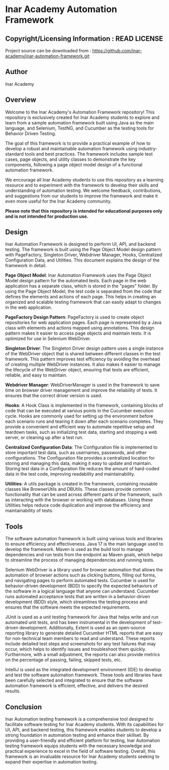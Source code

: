 Inar Academy Automation Framework
============================

Copyright/Licensing Information : READ LICENSE
---
Project source can be downloaded from : https://github.com/inar-academy/inar-automation-framework.git

Author
--------
Inar Academy

Overview
--------

Welcome to the Inar Academy's Automation Framework repository! This repository is exclusively created for Inar Academy students to explore and learn from a sample automation framework built using Java as the main language, and Selenium, TestNG, and Cucumber as the testing tools for Behavior Driven Testing.

The goal of this framework is to provide a practical example of how to develop a robust and maintainable automation framework using industry-standard tools and best practices. The framework includes sample test cases, page objects, and utility classes to demonstrate the key components, following a page object model design of a functional automation framework.

We encourage all Inar Academy students to use this repository as a learning resource and to experiment with the framework to develop their skills and understanding of automation testing. We welcome feedback, contributions, and suggestions from our students to improve the framework and make it even more useful for the Inar Academy community.

**Please note that this repository is intended for educational purposes only and is not intended for production use.**


Design
--------

Inar Automation Framework is designed to perform UI, API, and backend testing. The framework is built using the Page Object Model design pattern with PageFactory, Singleton Driver, Webdriver Manager, Hooks, Centralized Configuration Data, and Utilities. This document explains the design of the framework in detail.

**Page Object Model**:
Inar Automation Framework uses the Page Object Model design pattern for the automated tests. Each page in the web application has a separate class, which is stored in the "pages" folder. By using the Page Object Model, the test code is separated from the code that defines the elements and actions of each page. This helps in creating an organized and scalable testing framework that can easily adapt to changes in the web application.

**PageFactory Design Pattern**:
PageFactory is used to create object repositories for web application pages. Each page is represented by a Java class with elements and actions mapped using annotations. This design pattern makes it easier to access page objects and maintain tests. It is optimized for use in Selenium WebDriver.

**Singleton Driver**:
The Singleton Driver design pattern uses a single instance of the WebDriver object that is shared between different classes in the test framework. This pattern improves test efficiency by avoiding the overhead of creating multiple WebDriver instances. It also makes it easier to manage the lifecycle of the WebDriver object, ensuring that tests are efficient, reliable, and easy to maintain.

**Webdriver Manager**:
WebDriverManager is used in the framework to save time on browser driver management and improve the reliability of tests. It ensures that the correct driver version is used.

**Hooks**:
A Hook Class is implemented in the framework, containing blocks of code that can be executed at various points in the Cucumber execution cycle. Hooks are commonly used for setting up the environment before each scenario runs and tearing it down after each scenario completes. They provide a convenient and efficient way to automate repetitive setup and teardown tasks, such as initializing test data, starting and stopping a web server, or cleaning up after a test run.

**Centralized Configuration Data**:
The Configuration file is implemented to store important test data, such as usernames, passwords, and other configurations. The Configuration file provides a centralized location for storing and managing this data, making it easy to update and maintain. Storing test data in a Configuration file reduces the amount of hard-coded data in the test code, improving readability and maintainability.

**Utilities**:
A utils package is created in the framework, containing reusable classes like BrowserUtils and DBUtils. These classes provide common functionality that can be used across different parts of the framework, such as interacting with the browser or working with databases. Using these Utilities helps reduce code duplication and improve the efficiency and maintainability of tests.




Tools
--------

The software automation framework is built using various tools and libraries to ensure efficiency and effectiveness. Java 17 is the main language used to develop the framework. Maven is used as the build tool to manage dependencies and run tests from the endpoint as Maven goals, which helps to streamline the process of managing dependencies and running tests.

Selenium WebDriver is a library used for browser automation that allows the automation of browser actions such as clicking buttons, filling out forms, and navigating pages to perform automated tests. Cucumber is used for behavior-driven development (BDD) to specify the expected behaviors of the software in a logical language that anyone can understand. Cucumber runs automated acceptance tests that are written in a behavior-driven development (BDD) style, which streamlines the testing process and ensures that the software meets the expected requirements.

JUnit is used as a unit testing framework for Java that helps write and run automated unit tests, and has been instrumental in the development of test-driven development. Additionally, Extent is used as an open-source reporting library to generate detailed Cucumber HTML reports that are easy for non-technical team members to read and understand. These reports include detailed test steps and screenshots for any test failures that may occur, which helps to identify issues and troubleshoot them quickly. Furthermore, with a small adjustment, the reports can also provide metrics on the percentage of passing, failing, skipped tests, etc.

IntelliJ is used as the integrated development environment (IDE) to develop and test the software automation framework. These tools and libraries have been carefully selected and integrated to ensure that the software automation framework is efficient, effective, and delivers the desired results.

Conclusion
--------

Inar Automation testing framework is a comprehensive tool designed to facilitate software testing for Inar Academy students. With its capabilities for UI, API, and backend testing, this framework enables students to develop a strong foundation in automation testing and enhance their skillset. By providing a user-friendly and efficient platform for testing, Inar Automation testing framework equips students with the necessary knowledge and practical experience to excel in the field of software testing. Overall, this framework is an invaluable resource for Inar Academy students seeking to expand their expertise in automation testing.

